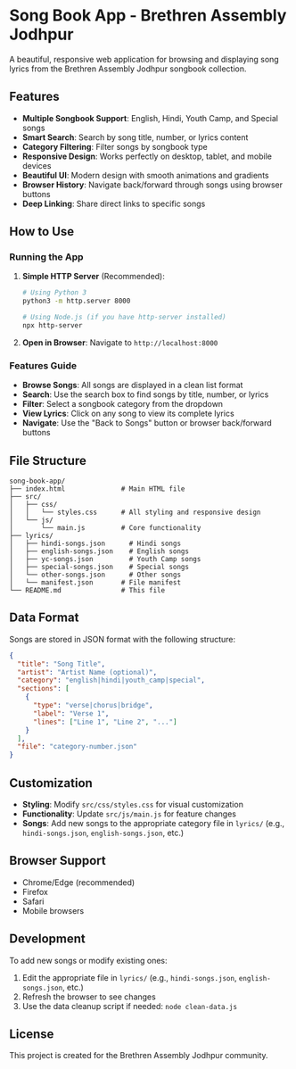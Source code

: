 # Song Book App - Brethren Assembly Jodhpur

A beautiful, responsive web application for browsing and displaying song lyrics from the Brethren Assembly Jodhpur songbook collection.

## Features

- **Multiple Songbook Support**: English, Hindi, Youth Camp, and Special songs
- **Smart Search**: Search by song title, number, or lyrics content
- **Category Filtering**: Filter songs by songbook type
- **Responsive Design**: Works perfectly on desktop, tablet, and mobile devices
- **Beautiful UI**: Modern design with smooth animations and gradients
- **Browser History**: Navigate back/forward through songs using browser buttons
- **Deep Linking**: Share direct links to specific songs

## How to Use

### Running the App

1. **Simple HTTP Server** (Recommended):
   ```bash
   # Using Python 3
   python3 -m http.server 8000
   
   # Using Node.js (if you have http-server installed)
   npx http-server
   ```

2. **Open in Browser**:
   Navigate to `http://localhost:8000`

### Features Guide

- **Browse Songs**: All songs are displayed in a clean list format
- **Search**: Use the search box to find songs by title, number, or lyrics
- **Filter**: Select a songbook category from the dropdown
- **View Lyrics**: Click on any song to view its complete lyrics
- **Navigate**: Use the "Back to Songs" button or browser back/forward buttons

## File Structure

```
song-book-app/
├── index.html              # Main HTML file
├── src/
│   ├── css/
│   │   └── styles.css      # All styling and responsive design
│   └── js/
│       └── main.js         # Core functionality
├── lyrics/
│   ├── hindi-songs.json      # Hindi songs
│   ├── english-songs.json    # English songs
│   ├── yc-songs.json         # Youth Camp songs
│   ├── special-songs.json    # Special songs
│   └── other-songs.json      # Other songs
│   └── manifest.json       # File manifest
└── README.md               # This file
```

## Data Format

Songs are stored in JSON format with the following structure:

```json
{
  "title": "Song Title",
  "artist": "Artist Name (optional)",
  "category": "english|hindi|youth_camp|special",
  "sections": [
    {
      "type": "verse|chorus|bridge",
      "label": "Verse 1",
      "lines": ["Line 1", "Line 2", "..."]
    }
  ],
  "file": "category-number.json"
}
```

## Customization

- **Styling**: Modify `src/css/styles.css` for visual customization
- **Functionality**: Update `src/js/main.js` for feature changes
- **Songs**: Add new songs to the appropriate category file in `lyrics/` (e.g., `hindi-songs.json`, `english-songs.json`, etc.)

## Browser Support

- Chrome/Edge (recommended)
- Firefox
- Safari
- Mobile browsers

## Development

To add new songs or modify existing ones:

1. Edit the appropriate file in `lyrics/` (e.g., `hindi-songs.json`, `english-songs.json`, etc.)
2. Refresh the browser to see changes
3. Use the data cleanup script if needed: `node clean-data.js`

## License

This project is created for the Brethren Assembly Jodhpur community.